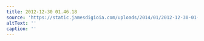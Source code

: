 ```yaml
---
title: 2012-12-30 01.46.18
source: 'https://static.jamesdigioia.com/uploads/2014/01/2012-12-30-01-46-18-scaled.jpg'
altText: ''
caption: ''
---
```


